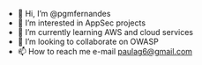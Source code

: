 - 👋 Hi, I’m @pgmfernandes
- 👀 I’m interested in AppSec projects
- 🌱 I’m currently learning AWS and cloud services
- 💞️ I’m looking to collaborate on OWASP
- 📫 How to reach me e-mail paulag6@gmail.com

